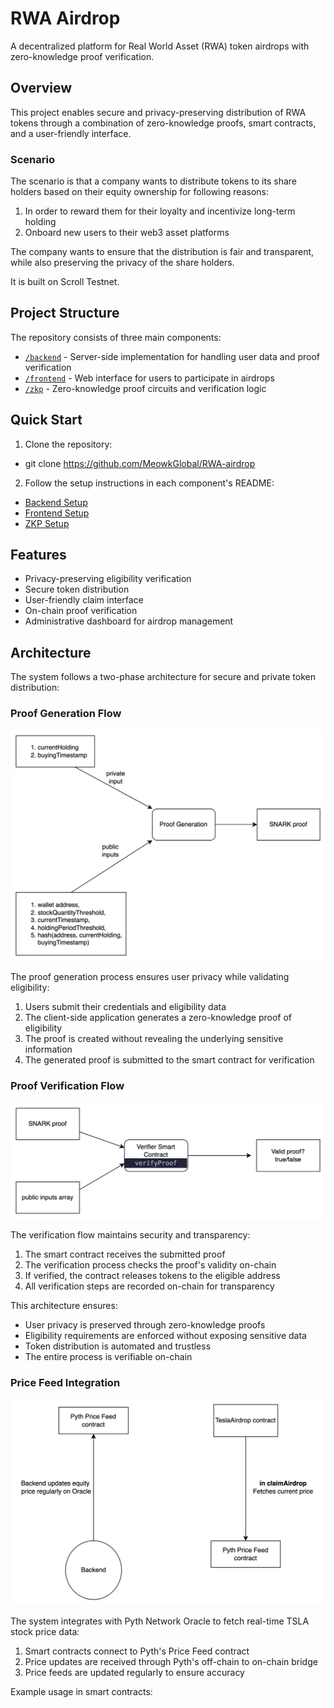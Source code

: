 # RWA Airdrop

A decentralized platform for Real World Asset (RWA) token airdrops with zero-knowledge proof verification.

## Overview

This project enables secure and privacy-preserving distribution of RWA tokens through a combination of zero-knowledge proofs, smart contracts, and a user-friendly interface.

### Scenario

The scenario is that a company wants to distribute tokens to its share holders based on their equity ownership for following reasons: 
1. In order to reward them for their loyalty and incentivize long-term holding
2. Onboard new users to their web3 asset platforms

The company wants to ensure that the distribution is fair and transparent, while also preserving the privacy of the share holders.

It is built on Scroll Testnet.



## Project Structure

The repository consists of three main components:

- [`/backend`](./backend/README.md) - Server-side implementation for handling user data and proof verification
- [`/frontend`](./frontend/README.md) - Web interface for users to participate in airdrops
- [`/zkp`](./zkp/README.md) - Zero-knowledge proof circuits and verification logic

## Quick Start

1. Clone the repository:
- git clone https://github.com/MeowkGlobal/RWA-airdrop


2. Follow the setup instructions in each component's README:
- [Backend Setup](./backend/README.md#setup)
- [Frontend Setup](./frontend/README.md#setup)
- [ZKP Setup](./zkp/README.md#setup)

## Features

- Privacy-preserving eligibility verification
- Secure token distribution
- User-friendly claim interface
- On-chain proof verification
- Administrative dashboard for airdrop management

## Architecture

The system follows a two-phase architecture for secure and private token distribution:

### Proof Generation Flow
![Proof Generation Flow](./images/proofGen.png)

The proof generation process ensures user privacy while validating eligibility:
1. Users submit their credentials and eligibility data
2. The client-side application generates a zero-knowledge proof of eligibility
3. The proof is created without revealing the underlying sensitive information
4. The generated proof is submitted to the smart contract for verification

### Proof Verification Flow
![Proof Verification Flow](./images/proofVerify.png)

The verification flow maintains security and transparency:
1. The smart contract receives the submitted proof
2. The verification process checks the proof's validity on-chain
3. If verified, the contract releases tokens to the eligible address
4. All verification steps are recorded on-chain for transparency

This architecture ensures:
- User privacy is preserved through zero-knowledge proofs
- Eligibility requirements are enforced without exposing sensitive data
- Token distribution is automated and trustless
- The entire process is verifiable on-chain


### Price Feed Integration
![Pyth Price Feed Integration](./images/pythFeed.png)

The system integrates with Pyth Network Oracle to fetch real-time TSLA stock price data:
1. Smart contracts connect to Pyth's Price Feed contract
2. Price updates are received through Pyth's off-chain to on-chain bridge
3. Price feeds are updated regularly to ensure accuracy

Example usage in smart contracts: